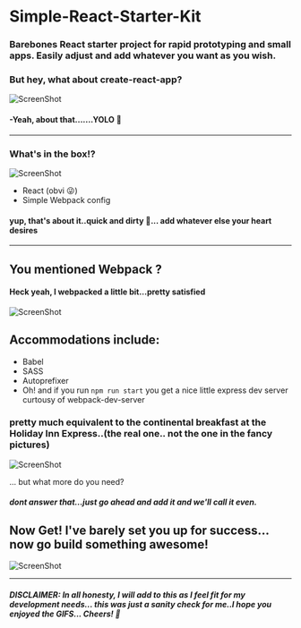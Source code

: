 # Simple-React-Starter-Kit

### Barebones React starter project for rapid prototyping and small apps. Easily adjust and add whatever you want as you wish.

### But hey, what about create-react-app?
![ScreenShot](https://media.giphy.com/media/y65VoOlimZaus/giphy.gif)
#### -Yeah, about that.......YOLO 🤔

---

### What's in the box!? 
![ScreenShot](https://media.giphy.com/media/jeDNRwEp5iQve/giphy.gif)

- React (obvi 😜)
- Simple Webpack config

#### yup, that's about it..quick and dirty 🤠... add whatever else your heart desires

---

## You mentioned Webpack ?

#### Heck yeah, I webpacked a little bit...pretty satisfied
![ScreenShot](https://media.giphy.com/media/ZiDnfvNB4PjVu/giphy.gif)

## Accommodations include:
  - Babel
  - SASS
  - Autoprefixer
  - Oh! and if you run `npm run start` you get a nice little express dev server curtousy of webpack-dev-server
  
### pretty much equivalent to the continental breakfast at the Holiday Inn Express..(the real one.. not the one in the fancy pictures)
![ScreenShot](https://i0.bookcdn.com/data/Photos/Big/64/6449/6449405/Holiday-Inn-Express-Cleveland-Vermilion-photos-Restaurant.JPEG)

... but what more do you need?
##### dont answer that...just go ahead and add it and we'll call it even.

## Now Get! I've **barely** set you up for success... now go build something awesome!
![ScreenShot](https://media.giphy.com/media/Y6AwlIxIW3Qkg/giphy.gif)

---
##### DISCLAIMER: In all honesty, I will add to this as I feel fit for my development needs... this was just a sanity check for me..I hope you enjoyed the GIFS... Cheers! 🍻
